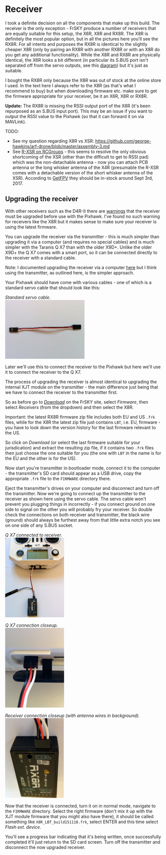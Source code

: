 Receiver
========

I took a definite decision on all the components that make up this build. The receiver is the only exception - FrSKY produce a number of receivers that are equally suitable for this setup, the X6R, X8R and RX8R. The X8R is definitely the most popular option, but in all the pictures here you'll see the RX8R. For all intents and purposes the RX8R is identical to the slightly cheaper X8R (only by pairing an RX8R with another RX8R or with an X8R do you get any additional functionality). While the X8R and RX8R are physically identical, the X6R looks a bit different (in particular its S.BUS port isn't separated off from the servo outputs, see this [diagram](http://www.frsky-rc.com/product/images/pic/1470986872.png)) but it's just as suitable.

I bought the RX8R only because the X8R was out of stock at the online store I used. In the text here I always refer to the X8R (as that's what I recommend to buy) but when downloading firmware etc. make sure to get the firmware appropriate for your receiver, be it an X6R, X8R or RX8R.

**Update:** The RX8R is missing the RSSI output port of the X8R (it's been repurposed as an S.BUS input port). This may be an issue if you want to output the RSSI value to the Pixhawk (so that it can forward it on via MAVLink).

TODO:

* See my question regarding X8R vs XSR: https://github.com/george-hawkins/arf-drone/blob/master/assembly-3.md
* See [R-XSR on RCGroups](https://www.rcgroups.com/forums/showthread.php?2935614-FrSky-new-arrival-Full-range-ultra-mini-redundancy-receiver-R-XSR%21) - this seems to resolve the only obvious shortcoming of the XSR (other than the difficult to get to RSSI pad) which was the non-detachable antenna - now you can attach PCB antenna or the long whisker antenna of the X4R (presumable the R-XSR comes with a detachable version of the short whisker antenna of the XSR). According to [GetFPV](http://www.getfpv.com/frsky-r-xsr-2-4ghz-16ch-accst-micro-receiver-w-s-bus-cppm.html) they should be in-stock around Sept 3rd, 2017.

Upgrading the receiver
----------------------

With other receivers such as the D4R-II there are [warnings](https://pixhawk.org/peripherals/radio-control/frsky#parts_list) that the receiver must be upgraded before use with the Pixhawk. I've found no such warning for receivers like the X8R but it makes sense to make sure your receiver is using the latest firmware.

You can upgrade the receiver via the transmitter - this is much simpler than upgrading it via a computer (and requires no special cables) and is much simpler with the Taranis Q X7 than with the older X9D+. Unlike the older X9D+ the Q X7 comes with a smart port, so it can be connected directly to the receiver with a standard cable.

Note: I documented upgrading the receiver via a computer [here](receiver-windows-upgrade.md) but I think using the transmitter, as outlined here, is the simpler approach.

Your Pixhawk should have come with various cables - one of which is a standard servo cable that should look like this:

_Standard servo cable._  
<img width="256" src="images/assembly/receiver/servo-cable.jpg">

Later we'll use this to connect the receiver to the Pixhawk but here we'll use it to connect the receiver to the Q X7.

The process of upgrading the receiver is almost identical to upgrading the internal XJT module on the transmitter - the main difference just being that we have to connect the receiver to the transmitter first.

So as before go to [_Download_](http://www.frsky-rc.com/download/) on the FrSKY site, select _Firmware_, then select _Receivers_ (from the dropdown) and then select the X8R.

Important: the latest RX8R firmware zip file includes both EU and US `.frk` files, while for the X8R the latest zip file just contains `LBT`, i.e. EU, firmware - you have to look down the version history for the last firmware relevant to the US.

So click on _Download_ (or select the last firmware suitable for your jurisdication) and extract the resulting zip file, if it contains two `.frk` files then just choose the one suitable for you (the one with `LBT` in the name is for the EU and the other is for the US).

Now start you're transmitter in bootloader mode, connect it to the computer - the transmitter's SD card should appear as a USB drive, copy the appropriate `.frk` file to the `FIRMWARE` directory there.

Eject the transmitter's drives on your computer and disconnect and turn off the transmitter. Now we're going to connect up the transmitter to the receiver as shown here using the servo cable. The servo cable won't prevent you plugging things in incorrectly - if you connect ground on one side to signal on the other you will probably fry your receiver. So double check the connections on both receiver and transmitter, the black wire (ground) should always be furthest away from that little extra notch you see on one side of any S.BUS socket.

_Q X7 connected to receiver._  
<img height="256" src="images/assembly/receiver/taranis-q-x7-to-receiver.jpg">

_Q X7 connection closeup._  
<img height="256" src="images/assembly/receiver/taranis-q-x7-connection.jpg">

_Receiver connection closeup (with antenna wires in background)._  
<img height="256" src="images/assembly/receiver/receiver-connection.jpg">

Now that the receiver is connected, turn it on in normal mode, navigate to the `FIRMWARE` directory. Select the right firmware (don't mix it up with the XJT module firmware that you might also have there), it should be called something like `X8R_LBT_build151118.frk`, select ENTER and this time select _Flash ext. device_.

You'll see a progress bar indicating that it's being written, once successfully completed it'll just return to the SD card screen. Turn off the transmitter and disconnect the now upgraded receiver.
